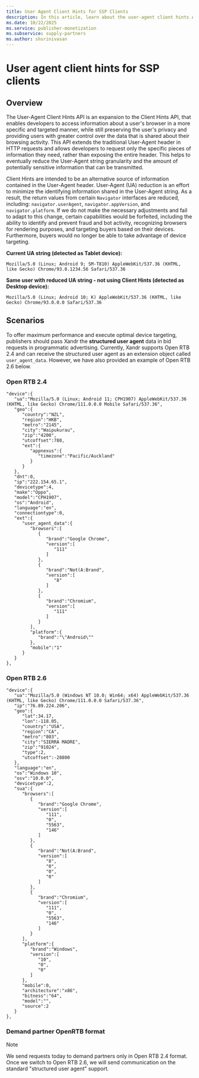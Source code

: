 ```yaml
---
title: User Agent Client Hints for SSP Clients
description: In this article, learn about the user-agent client hints API for SSP clients and the supported Open RTB for maximum performance and optimal device targeting.
ms.date: 10/22/2025
ms.service: publisher-monetization
ms.subservice: supply-partners
ms.author: shsrinivasan
---
```


# User agent client hints for SSP clients

## Overview

The User-Agent Client Hints API is an expansion to the Client Hints API, that enables developers to access information about a user's browser in a more specific and targeted manner, while still preserving the user's privacy and providing users with greater control over the data that is shared about their browsing activity. This API extends the traditional User-Agent header in HTTP requests and allows developers to request only the specific pieces of information they need, rather than exposing the entire header. This helps to eventually reduce the User-Agent string granularity and the amount of potentially sensitive information that can be transmitted.

Client Hints are intended to be an alternative source of information contained in the User-Agent header. User-Agent (UA) reduction is an effort to minimize the identifying information shared in the User-Agent string. As a result, the return values from certain `Navigator` interfaces are reduced, including: `navigator.userAgent`, `navigator.appVersion`, and `navigator.platform`. If we do not make the necessary adjustments and fail to adapt to this change, certain capabilities would be forfeited, including the ability to identify and prevent fraud and bot activity, recognizing browsers for rendering purposes, and targeting buyers based on their devices. Furthermore, buyers would no longer be able to take advantage of device targeting.

**Current UA string (detected as Tablet device):**

``` 
Mozilla/5.0 (Linux; Android 9; SM-T810) AppleWebKit/537.36 (KHTML, like Gecko) Chrome/93.0.1234.56 Safari/537.36
```

**Same user with reduced UA string - not using Client Hints (detected as Desktop device):**

``` 
Mozilla/5.0 (Linux; Android 10; K) AppleWebKit/537.36 (KHTML, like Gecko) Chrome/93.0.0.0 Safari/537.36
```

## Scenarios

To offer maximum performance and execute optimal device targeting, publishers should pass Xandr the **structured user agent** data in bid requests in programmatic advertising. Currently, Xandr supports Open RTB 2.4 and can receive the structured user agent as an extension object called `user_agent_data`. However, we have also provided an example of Open RTB 2.6 below.

### Open RTB 2.4

```
"device":{
   "ua":"Mozilla/5.0 (Linux; Android 11; CPH1907) AppleWebKit/537.36 (KHTML, like Gecko) Chrome/111.0.0.0 Mobile Safari/537.36",
   "geo":{
      "country":"NZL",
      "region":"HKB",
      "metro":"2145",
      "city":"Waipukurau",
      "zip":"4200",
      "utcoffset":780,
      "ext":{
         "appnexus":{
            "timezone":"Pacific/Auckland"
         }
      }
   },
   "dnt":0,
   "ip":"222.154.65.1",
   "devicetype":4,
   "make":"Oppo",
   "model":"CPH1907",
   "os":"Android",
   "language":"en",
   "connectiontype":0,
   "ext":{
      "user_agent_data":{
         "browsers":[
            {
               "brand":"Google Chrome",
               "version":[
                  "111"
               ]
            },
            {
               "brand":"Not(A:Brand",
               "version":[
                  "8"
               ]
            },
            {
               "brand":"Chromium",
               "version":[
                  "111"
               ]
            }
         ],
         "platform":{
            "brand":"\"Android\""
         },
         "mobile":"1"
      }
   }
},
```

### Open RTB 2.6

```
"device":{
   "ua":"Mozilla/5.0 (Windows NT 10.0; Win64; x64) AppleWebKit/537.36 (KHTML, like Gecko) Chrome/111.0.0.0 Safari/537.36",
   "ip":"76.89.224.206",
   "geo":{
      "lat":34.17,
      "lon":-118.05,
      "country":"USA",
      "region":"CA",
      "metro":"803",
      "city":"SIERRA MADRE",
      "zip":"91024",
      "type":2,
      "utcoffset":-28800
   },
   "language":"en",
   "os":"Windows 10",
   "osv":"10.0.0",
   "devicetype":2,
   "sua":{
      "browsers":[
         {
            "brand":"Google Chrome",
            "version":[
               "111",
               "0",
               "5563",
               "146"
            ]
         },
         {
            "brand":"Not(A:Brand",
            "version":[
               "8",
               "0",
               "0",
               "0"
            ]
         },
         {
            "brand":"Chromium",
            "version":[
               "111",
               "0",
               "5563",
               "146"
            ]
         }
      ],
      "platform":{
         "brand":"Windows",
         "version":[
            "10",
            "0",
            "0"
         ]
      },
      "mobile":0,
      "architecture":"x86",
      "bitness":"64",
      "model":"",
      "source":2
   }
},
```

### Demand partner OpenRTB format

> [!NOTE]
> We send requests today to demand partners only in Open RTB 2.4 format. Once we switch to Open RTB 2.6, we will send communication on the standard "structured user agent" support.
